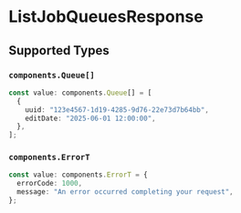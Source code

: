 # ListJobQueuesResponse


## Supported Types

### `components.Queue[]`

```typescript
const value: components.Queue[] = [
  {
    uuid: "123e4567-1d19-4285-9d76-22e73d7b64bb",
    editDate: "2025-06-01 12:00:00",
  },
];
```

### `components.ErrorT`

```typescript
const value: components.ErrorT = {
  errorCode: 1000,
  message: "An error occurred completing your request",
};
```

